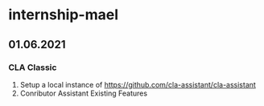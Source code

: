 # internship-mael

## 01.06.2021 
### CLA Classic
1. Setup a local instance of https://github.com/cla-assistant/cla-assistant  
2. Conributor Assistant Existing Features


